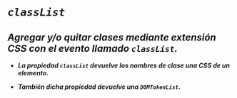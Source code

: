 # **_```classList```_**

## **_Agregar y/o quitar clases mediante extensión CSS con el evento llamado ```classList```._**

- **_La propiedad ```classList``` devuelve los nombres de clase una CSS de un elemento._**

- **_También dicha propiedad devuelve una  ```DOMTokenList```._**
